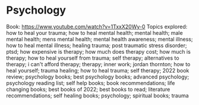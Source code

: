 # Psychology

Book:
https://www.youtube.com/watch?v=1TxxX20Wy-0
Topics explored: how to heal your trauma; how to heal mental health; mental health; male mental health; mens mental health; mental health awareness; mental illness; how to heal mental illness; healing trauma; post traumatic stress disorder; ptsd; how expensive is therapy; how much does therapy cost; how much is therapy; how to heal yourself from trauma; self therapy; alternatives to therapy; i can't afford therapy; therapy; inner work; jordan thornton; how to heal yourself; trauma healing; how to heal trauma; self therapy; 2022 book review; psychology books; best psychology books; advanced psychology; psychology reading list; self help books; book recommendations; life changing books; best books of 2022; best books to read; literature recommendations; self healing books; psychology; spiritual books; trauma
